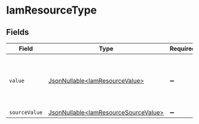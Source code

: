 # IamResourceType


## Fields

| Field                                                                                      | Type                                                                                       | Required                                                                                   | Description                                                                                | Example                                                                                    |
| ------------------------------------------------------------------------------------------ | ------------------------------------------------------------------------------------------ | ------------------------------------------------------------------------------------------ | ------------------------------------------------------------------------------------------ | ------------------------------------------------------------------------------------------ |
| `value`                                                                                    | [JsonNullable\<IamResourceValue>](../../models/components/IamResourceValue.md)             | :heavy_minus_sign:                                                                         | The type of the resource, e.g. user, group, permission, etc.                               | file                                                                                       |
| `sourceValue`                                                                              | [JsonNullable\<IamResourceSourceValue>](../../models/components/IamResourceSourceValue.md) | :heavy_minus_sign:                                                                         | N/A                                                                                        |                                                                                            |